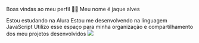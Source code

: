 Boas vindas ao meu perfil 💙💙
Meu nome é jaque alves

Estou estudando na Alura
Estou me desenvolvendo na linguagem JavaScript
Utilizo esse espaço para minha organização e compartilhamento dos meu projetos desenvolvidos
![](![image](https://github.com/user-attachments/assets/8c6121e3-bc5e-4056-b3b7-93dba41d67c8))
